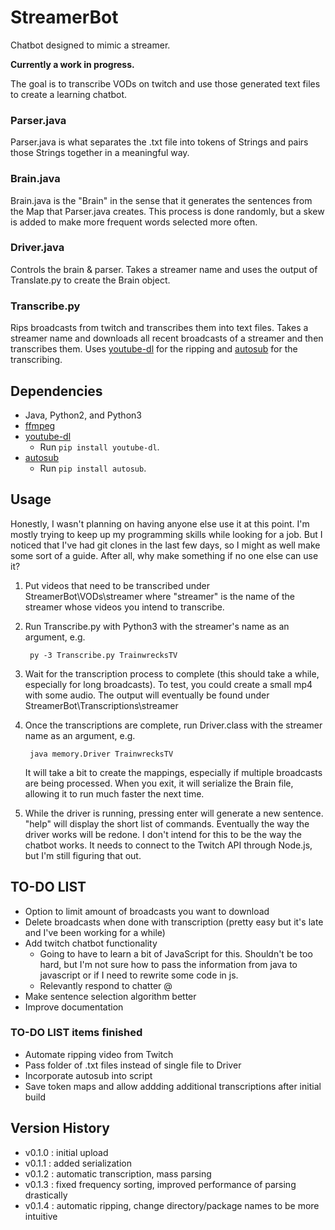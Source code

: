 # StreamerBot

Chatbot designed to mimic a streamer.

**Currently a work in progress.**

The goal is to transcribe VODs on twitch and use those generated text files to create a learning chatbot.

### Parser.java

Parser.java is what separates the .txt file into tokens of Strings and pairs those Strings together in a meaningful way.

### Brain.java

Brain.java is the "Brain" in the sense that it generates the sentences from the Map that Parser.java creates.
This process is done randomly, but a skew is added to make more frequent words selected more often.

### Driver.java

Controls the brain & parser. Takes a streamer name and uses the output of Translate.py to create the Brain object.

### Transcribe.py

Rips broadcasts from twitch and transcribes them into text files. Takes a streamer name and downloads all recent broadcasts of a streamer and then transcribes them.
Uses [youtube-dl](https://github.com/ytdl-org/youtube-dl) for the ripping and [autosub](https://github.com/agermanidis/autosub) for the transcribing.

## Dependencies

* Java, Python2, and Python3
* [ffmpeg](https://www.ffmpeg.org/)
* [youtube-dl](https://github.com/ytdl-org/youtube-dl)
   * Run `pip install youtube-dl`.
* [autosub](https://github.com/agermanidis/autosub)
   * Run `pip install autosub`.

## Usage

Honestly, I wasn't planning on having anyone else use it at this point. I'm mostly trying to keep up my programming skills while looking for a job. But I noticed that I've had git clones in the last few days, so I might as well make some sort of a guide. After all, why make something if no one else can use it?

1) Put videos that need to be transcribed under StreamerBot\VODs\streamer where "streamer" is the name of the streamer whose videos you intend to transcribe.
2) Run Transcribe.py with Python3 with the streamer's name as an argument, e.g.
        
        py -3 Transcribe.py TrainwrecksTV
      
3) Wait for the transcription process to complete (this should take a while, especially for long broadcasts). To test, you could create a small mp4 with some audio. The output will eventually be found under StreamerBot\Transcriptions\streamer
4) Once the transcriptions are complete, run Driver.class with the streamer name as an argument, e.g.

        java memory.Driver TrainwrecksTV
        
   It will take a bit to create the mappings, especially if multiple broadcasts are being processed. When you exit, it will serialize the Brain file, allowing it to run much faster the next time.
5) While the driver is running, pressing enter will generate a new sentence. "help" will display the short list of commands. Eventually the way the driver works will be redone. I don't intend for this to be the way the chatbot works. It needs to connect to the Twitch API through Node.js, but I'm still figuring that out.


## TO-DO LIST

* Option to limit amount of broadcasts you want to download
* Delete broadcasts when done with transcription (pretty easy but it's late and I've been working for a while)
* Add twitch chatbot functionality
    * Going to have to learn a bit of JavaScript for this. Shouldn't be too hard, but I'm not sure how to pass the information from java to javascript or if I need to rewrite some code in js.
    * Relevantly respond to chatter @
* Make sentence selection algorithm better
* Improve documentation

### TO-DO LIST items finished

* Automate ripping video from Twitch
* Pass folder of .txt files instead of single file to Driver
* Incorporate autosub into script
* Save token maps and allow addding additional transcriptions after initial build

## Version History

* v0.1.0 : initial upload
* v0.1.1 : added serialization
* v0.1.2 : automatic transcription, mass parsing 
* v0.1.3 : fixed frequency sorting, improved performance of parsing drastically
* v0.1.4 : automatic ripping, change directory/package names to be more intuitive 
